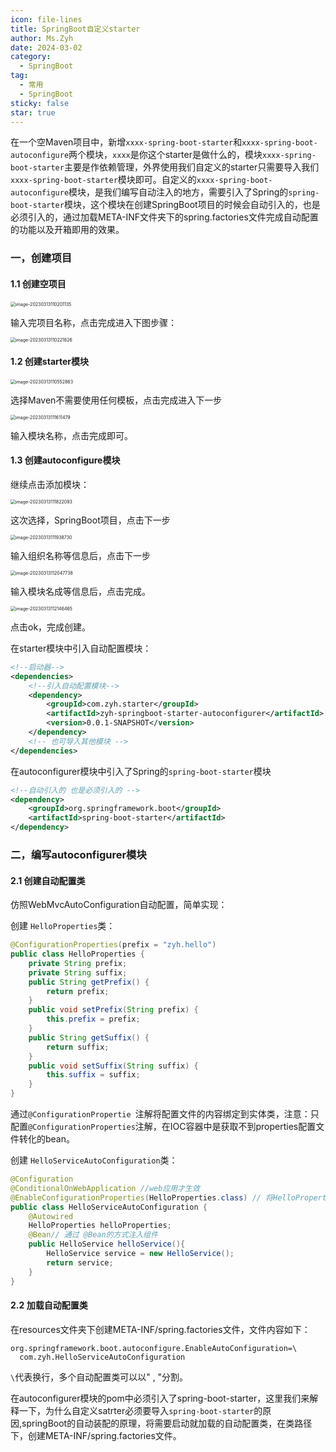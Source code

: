 ```yaml
---
icon: file-lines
title: SpringBoot自定义starter
author: Ms.Zyh
date: 2024-03-02
category:
  - SpringBoot
tag:
  - 常用
  - SpringBoot
sticky: false
star: true
---
```


在一个空Maven项目中，新增`xxxx-spring-boot-starter`和`xxxx-spring-boot-autoconfigure`两个模块，`xxxx`是你这个starter是做什么的，模块`xxxx-spring-boot-starter`主要是作依赖管理，外界使用我们自定义的starter只需要导入我们`xxxx-spring-boot-starter`模块即可。自定义的`xxxx-spring-boot-autoconfigure`模块，是我们编写自动注入的地方，需要引入了Spring的`spring-boot-starter`模块，这个模块在创建SpringBoot项目的时候会自动引入的，也是必须引入的，通过加载META-INF文件夹下的spring.factories文件完成自动配置的功能以及开箱即用的效果。

### 一，创建项目

#### 1.1 创建空项目

<img src="http://img.zouyh.top/article-img/20240917135056315.png" alt="image-20230313110201135" style="zoom: 50%;" />

输入完项目名称，点击完成进入下图步骤：

<img src="http://img.zouyh.top/article-img/20240917135057319.png" alt="image-20230313110221826" style="zoom: 50%;" />

#### 1.2 创建starter模块  

<img src="http://img.zouyh.top/article-img/20240917135057317.png" alt="image-20230313110552863" style="zoom:50%;" />

选择Maven不需要使用任何模板，点击完成进入下一步

<img src="http://img.zouyh.top/article-img/20240917135057320.png" alt="image-20230313111611479" style="zoom: 50%;" />

输入模块名称，点击完成即可。

#### 1.3 创建autoconfigure模块

继续点击添加模块：

<img src="http://img.zouyh.top/article-img/20240917135056313.png" alt="image-20230313111822093" style="zoom:50%;" />

这次选择，SpringBoot项目，点击下一步

<img src="http://img.zouyh.top/article-img/20240917135057318.png" alt="image-20230313111938730" style="zoom:50%;" />

输入组织名称等信息后，点击下一步

<img src="http://img.zouyh.top/article-img/20240917135056314.png" alt="image-20230313112047738" style="zoom:50%;" />

输入模块名成等信息后，点击完成。

<img src="http://img.zouyh.top/article-img/20240917135056316.png" alt="image-20230313112146465" style="zoom:50%;" />

点击ok，完成创建。

在starter模块中引入自动配置模块：

```xml
<!--启动器-->
<dependencies>
    <!--引入自动配置模块-->
    <dependency>
        <groupId>com.zyh.starter</groupId>
        <artifactId>zyh-springboot-starter-autoconfigurer</artifactId>
        <version>0.0.1-SNAPSHOT</version>
    </dependency>
    <!-- 也可导入其他模块 -->
</dependencies>
```

在autoconfigurer模块中引入了Spring的`spring-boot-starter`模块

```xml
<!--自动引入的 也是必须引入的 -->
<dependency>
    <groupId>org.springframework.boot</groupId>
    <artifactId>spring-boot-starter</artifactId>
</dependency>
```

### 二，编写autoconfigurer模块

#### 2.1 创建自动配置类

仿照WebMvcAutoConfiguration自动配置，简单实现：

创建 `HelloProperties`类：

```java
@ConfigurationProperties(prefix = "zyh.hello")
public class HelloProperties {
    private String prefix;
    private String suffix;
    public String getPrefix() {
        return prefix;
    }
    public void setPrefix(String prefix) {
        this.prefix = prefix;
    }
    public String getSuffix() {
        return suffix;
    }
    public void setSuffix(String suffix) {
        this.suffix = suffix;
    }
}
```

通过`@ConfigurationPropertie `注解将配置文件的内容绑定到实体类，注意：只配置`@ConfigurationProperties`注解，在IOC容器中是获取不到properties配置文件转化的bean。

创建 `HelloServiceAutoConfiguration`类：

```java
@Configuration
@ConditionalOnWebApplication //web应用才生效
@EnableConfigurationProperties(HelloProperties.class) // 将HelloProperties类添加到IOC容器中
public class HelloServiceAutoConfiguration {
    @Autowired
    HelloProperties helloProperties;
    @Bean// 通过 @Bean的方式注入组件
    public HelloService helloService(){
        HelloService service = new HelloService();        
        return service;
    }
}
```

#### 2.2 加载自动配置类

在resources文件夹下创建META-INF/spring.factories文件，文件内容如下：

```properties
org.springframework.boot.autoconfigure.EnableAutoConfiguration=\
  com.zyh.HelloServiceAutoConfiguration
```

`\`代表换行，多个自动配置类可以以" , "分割。

在autoconfigurer模块的pom中必须引入了spring-boot-starter，这里我们来解释一下，为什么自定义satrter必须要导入`spring-boot-starter`的原因,springBoot的自动装配的原理，将需要启动就加载的自动配置类，在类路径下，创建META-INF/spring.factories文件。
